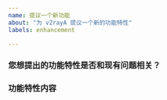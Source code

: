 ```yaml
---
name: 提议一个新功能
about: "为 v2rayA 提议一个新的功能特性"
labels: enhancement

---
```


### 您想提出的功能特性是否和现有问题相关？
<!-- 如果是，在下方简述该问题 -->



### 功能特性内容
<!-- 在下方简述你想提出的功能特性 -->


